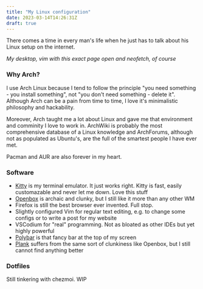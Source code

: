 ```yaml
---
title: "My Linux configuration"
date: 2023-03-14T14:26:31Z
draft: true
---
```

There comes a time in every man's life when he just has to talk about his Linux setup on the internet.

[](/linux-screenshot.jpg)
*My desktop, vim with this exact page open and neofetch, of course*

### Why Arch?

I use Arch Linux because I tend to follow the principle "you need something - you install something", not "you don't need something - delete it". Although Arch can be a pain from time to time, I love it's minimalistic philosophy and hackability. 

Moreover, Arch taught me a lot about Linux and gave me that environment and comminity I love to work in. ArchWiki is probably the most comprehensive database of a Linux knowledge and ArchForums, although not as populated as Ubuntu's, are the full of the smartest people I have ever met.

Pacman and AUR are also forever in my heart. 

### Software

- [Kitty](https://sw.kovidgoyal.net/kitty/) is my terminal emulator. It just works right. Kitty is fast, easily customazable and never let me down. Love this stuff
- [Openbox](http://openbox.org/wiki/Main_Page) is archaic and clunky, but I still like it more than any other WM 
- Firefox is still the best browser ever invented. Full stop.
- Slightly configured Vim for regular text editing, e.g. to change some configs or to write a post for my website
- VSCodium for "real" programming. Not as bloated as other IDEs but yet highly powerful 
- [Polybar](https://github.com/polybar/polybar/wiki) is that fancy bar at the top of my screen
- [Plank](https://launchpad.net/plank) suffers from the same sort of clunkiness like Openbox, but I still cannot find anything better

### Dotfiles

Still tinkering with chezmoi. WIP
